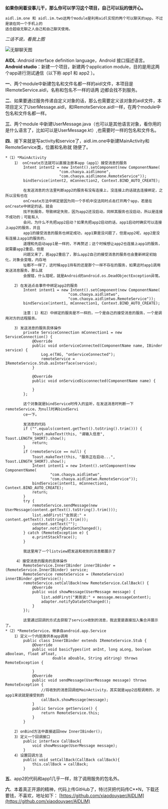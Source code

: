 
**如果你闲着没事儿干，那么你可以学习这个项目，自己可以玩的很开心。**

    aidl.im.one 和 aidl.im.two这两个module是利用aidl实现的两个可以聊天的app，不过是装在同一个手机上的
    适合超级无聊之人自己和自己聊天使用。

*二话不说，看我上图*

![无聊聊天图](https://i.imgur.com/MEUw47p.gif)

**AIDL** :Android interface definition language，Android 接口描述语言。
**Android studio**：新建一个项目，新建两个application  module，目的是用这两个app进行测试通信（以下称
    app1  和  app2 ）。

**一**、两个module中新建包名和文件名都一样的aidl文件，本项目是IRemoteService.aidl，名称和包名不一样的话两
边都会找不到服务。
    
**二**、如果要通过服务传递自定义对象的话，那么也需要定义该对象的aidl文件，本项目定义了UserMessage.aidl，和IRemoteService.aidl一样，在两个module中包名和文件名都一样。
    
**三**、两个module 中新建UserMessage.java（也可以是其他语言对象，看你用的是什么语言了，比如可以是UserMessage.kt）,也需要时一样的包名和文件名。
    
**四**、接下来就是写activity和service了，aidl.im.one中新建MainActivity和RemoteService类，位置和名称就
随便了。
    
	*（1）*MainActivity
        1） onCreate方法就可以直接注册本app（app1）接受消息的服务
            Intent intent2 = new Intent().setComponent(new ComponentName(
                            "com.chaoya.aidlimone",
                            "com.chaoya.aidlimone.RemoteService"));
            bindService(intent2, mConnection2, Context.BIND_AUTO_CREATE);

            在发送消息的方法里判断app2的服务有没有连接上，没连接上的话就去连接绑定，之所以没有也在
			onCreate方法中绑定是因为同一个手机中没法同时点击打开两个app，若是在onCreate中绑定的话，就会
			找不到服务，导致绑定失败，因为app2还没启动，同样其服务也没启动，所以是连接不成功的；可能有人
			会问，为什么不先把app2启动？如果先把app2启动的话，app1启动时确实可以连接上app2的服务，并且
			app1的接受消息的服务也绑定成功，app1算是没问题了，但是app2呢，app2是没有连接上app1的服务的，
			道理和先启动app1是一样的，不再赘述；这个时候想让app2也连接上app1的服务，就需要app2重启，但是
			问题又来了，若app2重启了，那么app2自己的接受消息的服务也会重新绑定初始化，对象会变哦，内存地
			址都不一样了，这时候app1持有的还是那个一样不存在的服务，如果这时app1调用发送消息服务，那么就
			会报错，什么错呢，就是Android的android.os.DeadObjectException异常。

        2）在发送点击事件中绑定app2的服务
            Intent intent1 = new Intent().setComponent(new ComponentName(
                                "com.chaoya.aidlimtwo",
                                "com.chaoya.aidlimtwo.RemoteService"));
            bindService(intent1, mConnection1, Context.BIND_AUTO_CREATE);

            注意：1）和2）中绑定的服务是不一样的，一个是自己的接受消息的服务，一个是调用对方的远程服务。

        3）发送消息的服务具体操作
            private ServiceConnection mConnection1 = new ServiceConnection() {
                @Override
                public void onServiceConnected(ComponentName name, IBinder service) {
                    Log.e(TAG, "onServiceConnected");
                    remoteService = IRemoteService.Stub.asInterface(service);
                }

                @Override
                public void onServiceDisconnected(ComponentName name) {

                }
            };

            这个对象就是bindService时传入的监听，在发送消息时判断一下remoteService，为null时再bindServi
            ce一下。

            发消息的代码
            if ("".equals(content.getText().toString().trim())) {
                Toast.makeText(this, "请输入信息", Toast.LENGTH_SHORT).show();
                return;
            }
            if (remoteService == null) {
                Toast.makeText(this, "服务正在启动...", Toast.LENGTH_SHORT).show();
                Intent intent1 = new Intent().setComponent(new ComponentName(
                        "com.chaoya.aidlimtwo",
                        "com.chaoya.aidlimtwo.RemoteService"));
                bindService(intent1, mConnection1, Context.BIND_AUTO_CREATE);
                return;
            }
            try {
                remoteService.sendMessage(new UserMessage(content.getText().toString().trim()));
                list.addFirst("女孩说:" + content.getText().toString().trim());
                content.setText("");
                adapter.notifyDataSetChanged();
            } catch (RemoteException e) {
                e.printStackTrace();
            }

            我这里用了一个listview把发送和收到的消息都展示了

         4）接受消息的服务的具体操作
            RemoteService.InnerIBinder innerIBinder = (RemoteService.InnerIBinder) service;
            RemoteService remoteService = (RemoteService) innerIBinder.getService();
            remoteService.setCallBack(new RemoteService.CallBack() {
                @Override
                public void showMessage(UserMessage message) {
                    list.addFirst("男孩说:" + message.messageContent);
                    adapter.notifyDataSetChanged();
                }
            });

            这里通过回调的方式去获取了service收到的消息，我这里是直接加入集合并展示了。
    *（2）*RemoteService，继承自android.app.Service
        1）定义一个内部类供本app调用
            public class InnerIBinder extends IRemoteService.Stub {
                @Override
                public void basicTypes(int anInt, long aLong, boolean aBoolean, float aFloat,
						 double aDouble, String aString) throws RemoteException {

                }
                @Override
                public void sendMessage(UserMessage message) throws RemoteException {
                    //将收到的消息回调给MainActivity，其实就是app2远程调用的，对app1来说就是接受到的
                    callBack.showMessage(message);
                }
                public Service getService() {
                    return RemoteService.this;
                }
            }

        2）onBind方法中直接返回new InnerIBinder(); 
        3）定义一个回调接口
            public interface CallBack{
                void showMessage(UserMessage message);
            }
        4）设置回调方法
            public void setCallBack(CallBack callBack){
                this.callBack = callBack;
            }

**五**、app2的代码和app1几乎一样，除了调用服务的包名外。

**六**、本着真正开源的精神，代码上传GitHub了，特讨厌把代码传C**N，下载还要钱，不喜欢，地址如下：
		[https://github.com/xiaodouyaer/AIDLIM](https://github.com/xiaodouyaer/AIDLIM)
